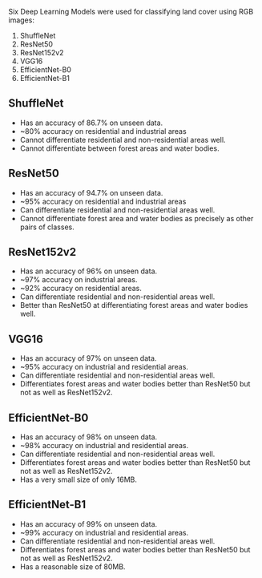 Six Deep Learning Models were used for classifying land cover using RGB images:
1. ShuffleNet
2. ResNet50
3. ResNet152v2
4. VGG16
5. EfficientNet-B0
6. EfficientNet-B1

## ShuffleNet

- Has an accuracy of 86.7% on unseen data.
- ~80% accuracy on residential and industrial areas 
- Cannot differentiate residential and non-residential areas well.
- Cannot differentiate between forest areas and water bodies.


## ResNet50

- Has an accuracy of 94.7% on unseen data.
- ~95% accuracy on residential and industrial areas 
- Can differentiate residential and non-residential areas well.
- Cannot differentiate forest area and water bodies as precisely as other pairs of classes.

## ResNet152v2

- Has an accuracy of 96% on unseen data.
- ~97% accuracy on industrial areas.    
- ~92% accuracy on residential areas.    
- Can differentiate residential and non-residential areas well.
- Better than ResNet50 at differentiating forest areas and water bodies well.

## VGG16

- Has an accuracy of 97% on unseen data.
- ~95% accuracy on industrial and residential areas.
- Can differentiate residential and non-residential areas well.
- Differentiates forest areas and water bodies better than ResNet50 but not as well as ResNet152v2.

## EfficientNet-B0

- Has an accuracy of 98% on unseen data.
- ~98% accuracy on industrial and residential areas.
- Can differentiate residential and non-residential areas well.
- Differentiates forest areas and water bodies better than ResNet50 but not as well as ResNet152v2.
- Has a very small size of only 16MB.

## EfficientNet-B1

- Has an accuracy of 99% on unseen data.
- ~99% accuracy on industrial and residential areas.
- Can differentiate residential and non-residential areas well.
- Differentiates forest areas and water bodies better than ResNet50 but not as well as ResNet152v2.
- Has a reasonable size of 80MB.
